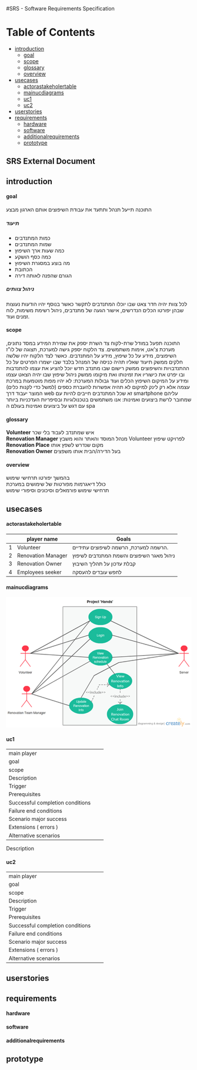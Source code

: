 #SRS - Software Requirements Specification
 
Table of Contents
=================

  * [introduction](#introduction)
    * [goal](#goal)
    * [scope](#scope)
    * [glossary](#glossary)
    * [overview](#overview)
  * [usecases](#usecases)
    * [actorastakeholertable](#actorastakeholertable)
    * [mainucdiagrams](#mainucdiagrams)
    * [uc1](#uc1)
    * [uc2](#uc2)
  * [userstories](#userstories)
  * [requirements](#requirements)
    * [hardware](#hardware)
    * [software](#software) 
    * [additionalrequirements](#additionalrequirements)
    * [prototype](#prototype)

 
 
## SRS External Document


## introduction

#### goal

התוכנה תייעל תנהל ותתעד את עבודת השיפוצים אותם הארגון מבצע
</br>
##### תיעוד
 
 * כמות המתנדבים
 * שמות המתנדבים
 * כמה שעות ארך השיפוץ
 * כמה כסף הושקע
 * מה בוצע במסגרת השיפוץ
 * הכתובת
 * הגורם שהפנה לאותה דירה

##### ניהול צוותים

לכל צוות יהיה חדר צאט שבו יוכלו המתנדבים לתקשר כאשר בנוסף יהיו הודעות נעוצות שבהן יפורטו הכלים הנדרשים, אישור הגעה של מתנדבים, ניהול רשימת משימות, לוח זמנים ועוד.
 
#### scope

התוכנה תפעל במודל שרת-לקוח 
צד השרת יספק את שמירת המידע במסד נתונים, מערכת צ'אט, אימות משתמשים.
צד הלקוח יספק גישה למערכת, תצוגה של לו"ז השיפוצים, מידע על כל שיפוץ, מידע על המתנדבים.
כאשר לצד הלקוח יהיו שלשה חלקים 
ממשק תיעוד שאליו תהיה כניסה של המנהל בלבד שבו ישמרו הפרטים על כל ההתנדבויות והשיפוצים 
ממשק רישום שבו מתנדב חדש יוכל להציע את עצמו להתנדבות ובו יפרט את כישוריו את זמינותו ואת מיקומו 
ממשק ניהול שיפוץ שבו יהיה הצאט עצמו ומידע על המיקום השיפוץ הכלים ועוד 
גבולות המערכת:
לא יהיו מפות מוטמעות במרכת עצמה אלא רק לינק למיקום 
לא תהיה אפשרות להעברת כספים (למשל כדי לקנות כלים) 
המוצר יעבוד דרך web  זא שכל המתנדבים חייבים להיות עם  smartphone עליהם שמחובר לרשת 
ביצועים ואמינות:
אנו משתמשים בטכנולוגיות ובסיפריות העדכניות ביותר עם דגש על ביצועים ואמינות בעולם ה spa 

#### glossary 

**Volunteer**  איש שמתנדב לעבוד בלי שכר
</br>
**Renovation Manager** מנהל המוסד והאתר והוא משבץ Volunteer לפרויקט שיפוץ
</br>
**Renovation Place** מקום שנדרש לשפץ אותו
</br>
**Renovation Owner** בעל הדירה/הבית אותו משפצים
</br>

#### overview

בהמשך יפורטו תרחישי שימוש 
</br>
כולל דיאגרמות מפורטות של שימושים במערכת 
</br>
תרחישי שימוש פורמאלים וסיכונים וסיפורי שימוש 


## usecases
 

#### actorastakeholertable 

|    |player name     | Goals | 
|----|----------------|-------|
| 1  | Volunteer  |  הרשמה למערכת, הרשמה לשיפוצים עתידיים. | 
| 2 | Renovation Manager  | ניהול מאגר השיפוצים והשמת המתנדבים לשיפוץ | 
| 3 | Renovation Owner | קבלת עדכון על תהליך השיבוץ |  
| 4 | Employees seeker | לחפש עובדים להעסקה |  

#### mainucdiagrams


![uml_d](https://github.com/Nexxado/ProjectHands/blob/master/documents/uml-d.png)


#### uc1

|    |                |       | 
|----|----------------|-------|
| main player                      |   | | 
| goal                             |   | | 
| scope                            |   | | 
| Description                      |   | | 
| Trigger                          |   | | 
| Prerequisites                    |   | | 
| Successful completion conditions |   | | 
| Failure end conditions           |   | | 
| Scenario major success           |   | | 
| Extensions ( errors )            |   | | 
| Alternative scenarios            |   | | 

Description


#### uc2

|    |                |       | 
|----|----------------|-------|
| main player                      |   | | 
| goal                             |   | | 
| scope                            |   | | 
| Description                      |   | | 
| Trigger                          |   | | 
| Prerequisites                    |   | | 
| Successful completion conditions |   | | 
| Failure end conditions           |   | | 
| Scenario major success           |   | | 
| Extensions ( errors )            |   | | 
| Alternative scenarios            |   | | 




## userstories 
## requirements 
#### hardware  
#### software 
#### additionalrequirements 
## prototype 

 
